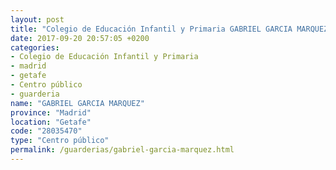 ```yaml
---
layout: post
title: "Colegio de Educación Infantil y Primaria GABRIEL GARCIA MARQUEZ"
date: 2017-09-20 20:57:05 +0200
categories:
- Colegio de Educación Infantil y Primaria
- madrid
- getafe
- Centro público
- guarderia
name: "GABRIEL GARCIA MARQUEZ"
province: "Madrid"
location: "Getafe"
code: "28035470"
type: "Centro público"
permalink: /guarderias/gabriel-garcia-marquez.html
---
```


